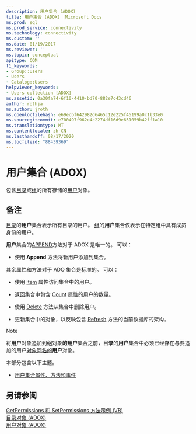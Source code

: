 ```yaml
---
description: 用户集合 (ADOX)
title: 用户集合 (ADOX) |Microsoft Docs
ms.prod: sql
ms.prod_service: connectivity
ms.technology: connectivity
ms.custom: ''
ms.date: 01/19/2017
ms.reviewer: ''
ms.topic: conceptual
apitype: COM
f1_keywords:
- Group::Users
- Users
- Catalog::Users
helpviewer_keywords:
- Users collection [ADOX]
ms.assetid: 0a30fa74-6f10-4410-bd70-882e7c43cd46
author: rothja
ms.author: jroth
ms.openlocfilehash: e69ecbf642982d6465c12e225f45199a0c1b33e0
ms.sourcegitcommit: e700497f962e4c2274df16d9e651059b42ff1a10
ms.translationtype: MT
ms.contentlocale: zh-CN
ms.lasthandoff: 08/17/2020
ms.locfileid: "88439369"
---
```

# <a name="users-collection-adox"></a>用户集合 (ADOX)
包含[目录](../../../ado/reference/adox-api/catalog-object-adox.md)或[组](../../../ado/reference/adox-api/group-object-adox.md)的所有存储的[用户](../../../ado/reference/adox-api/user-object-adox.md)对象。  
  
## <a name="remarks"></a>备注  
 [目录](../../../ado/reference/adox-api/catalog-object-adox.md)的**用户**集合表示所有目录的用户。 [组](../../../ado/reference/adox-api/group-object-adox.md)的**用户**集合仅表示在特定组中具有成员身份的用户。  
  
 **用户**集合的[APPEND](../../../ado/reference/adox-api/append-method-adox-users.md)方法对于 ADOX 是唯一的。 可以：  
  
-   使用 **Append** 方法将新用户添加到集合。  
  
 其余属性和方法对于 ADO 集合是标准的。 可以：  
  
-   使用 [Item](../../../ado/reference/ado-api/item-property-ado.md) 属性访问集合中的用户。  
  
-   返回集合中包含 [Count](../../../ado/reference/ado-api/count-property-ado.md) 属性的用户的数量。  
  
-   使用 [Delete](../../../ado/reference/adox-api/delete-method-adox-collections.md) 方法从集合中删除用户。  
  
-   更新集合中的对象，以反映包含 [Refresh](../../../ado/reference/ado-api/refresh-method-ado.md) 方法的当前数据库的架构。  
  
> [!NOTE]
>  将**用户**对象追加到**组**对象**的用户**集合之前，**目录**的**用户**集合中必须已经存在与要追加的用户[对象同名的](../../../ado/reference/adox-api/name-property-adox.md)**用户**对象。  
  
 本部分包含以下主题。  
  
-   [用户集合属性、方法和事件](../../../ado/reference/adox-api/users-collection-properties-methods-and-events.md)  
  
## <a name="see-also"></a>另请参阅  
 [GetPermissions 和 SetPermissions 方法示例 (VB) ](../../../ado/reference/adox-api/getpermissions-and-setpermissions-methods-example-vb.md)   
 [目录对象 (ADOX) ](../../../ado/reference/adox-api/catalog-object-adox.md)   
 [用户对象 (ADOX)](../../../ado/reference/adox-api/user-object-adox.md)
